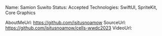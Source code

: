 Name: Samion Suwito
Status: Accepted
Technologies: SwiftUI, SpriteKit, Core Graphics

AboutMeUrl: https://github.com/isitusnoamow
SourceUrl: https://github.com/isitusnoamow/cells-wwdc2023
VideoUrl:

<!---
EXAMPLE
Name: John Appleseed
Status: Submitted <or> Winner <or> Distinguished <or> Rejected
Technologies: SwiftUI, RealityKit, CoreGraphic

AboutMeUrl: https://linkedin.com/in/johnappleseed
SourceUrl: https://github.com/johnappleseed/wwdc2025
VideoUrl: https://youtu.be/ABCDE123456
-->
